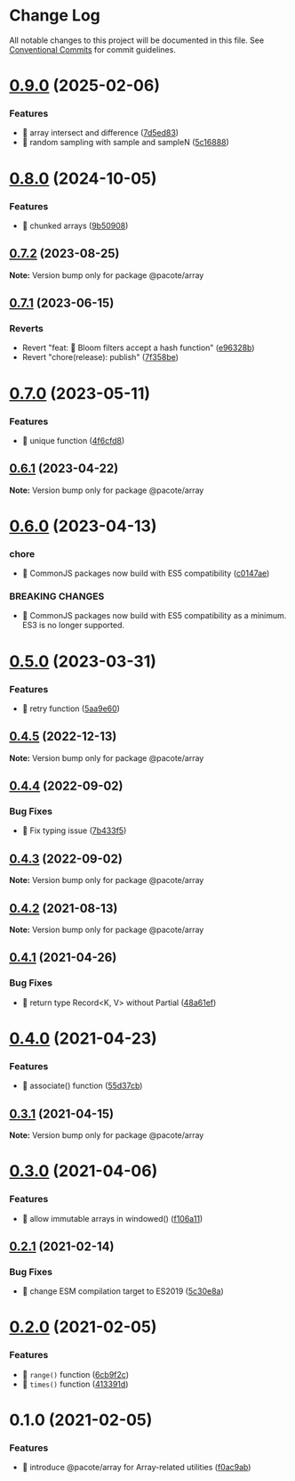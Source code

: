 # Change Log

All notable changes to this project will be documented in this file.
See [Conventional Commits](https://conventionalcommits.org) for commit guidelines.

# [0.9.0](https://github.com/PacoteJS/pacote/compare/@pacote/array@0.8.0...@pacote/array@0.9.0) (2025-02-06)

### Features

- 🎸 array intersect and difference ([7d5ed83](https://github.com/PacoteJS/pacote/commit/7d5ed831bd77dae9cbdef3e362d212adb38e8f90))
- 🎸 random sampling with sample and sampleN ([5c16888](https://github.com/PacoteJS/pacote/commit/5c16888eda546b3425336198d146ffba6345c58c))

# [0.8.0](https://github.com/PacoteJS/pacote/compare/@pacote/array@0.7.2...@pacote/array@0.8.0) (2024-10-05)

### Features

- 🎸 chunked arrays ([9b50908](https://github.com/PacoteJS/pacote/commit/9b509080210b50c9e53aead247e46665f97bd047))

## [0.7.2](https://github.com/PacoteJS/pacote/compare/@pacote/array@0.7.1...@pacote/array@0.7.2) (2023-08-25)

**Note:** Version bump only for package @pacote/array

## [0.7.1](https://github.com/PacoteJS/pacote/compare/@pacote/array@1.0.0-alpha.0...@pacote/array@0.7.1) (2023-06-15)

### Reverts

- Revert "feat: 🎸 Bloom filters accept a hash function" ([e96328b](https://github.com/PacoteJS/pacote/commit/e96328bd0773e565b8176b0ba380c0d13bd649dc))
- Revert "chore(release): publish" ([7f358be](https://github.com/PacoteJS/pacote/commit/7f358be82b8df583c598635d87f169164c3f1d56))

# [0.7.0](https://github.com/PacoteJS/pacote/compare/@pacote/array@0.6.1...@pacote/array@0.7.0) (2023-05-11)

### Features

- 🎸 unique function ([4f6cfd8](https://github.com/PacoteJS/pacote/commit/4f6cfd835171ef9aa00120662a4631ca3498419c))

## [0.6.1](https://github.com/PacoteJS/pacote/compare/@pacote/array@0.6.0...@pacote/array@0.6.1) (2023-04-22)

**Note:** Version bump only for package @pacote/array

# [0.6.0](https://github.com/PacoteJS/pacote/compare/@pacote/array@0.5.0...@pacote/array@0.6.0) (2023-04-13)

### chore

- 🤖 CommonJS packages now build with ES5 compatibility ([c0147ae](https://github.com/PacoteJS/pacote/commit/c0147aeffb81322ea59174a3961b10cfb3bf81e5))

### BREAKING CHANGES

- 🧨 CommonJS packages now build with ES5 compatibility as a minimum. ES3 is
  no longer supported.

# [0.5.0](https://github.com/PacoteJS/pacote/compare/@pacote/array@0.4.5...@pacote/array@0.5.0) (2023-03-31)

### Features

- 🎸 retry function ([5aa9e60](https://github.com/PacoteJS/pacote/commit/5aa9e60250770e3f140de2f2d6958aebc90c2894))

## [0.4.5](https://github.com/PacoteJS/pacote/compare/@pacote/array@0.4.4...@pacote/array@0.4.5) (2022-12-13)

**Note:** Version bump only for package @pacote/array

## [0.4.4](https://github.com/PacoteJS/pacote/compare/@pacote/array@0.4.3...@pacote/array@0.4.4) (2022-09-02)

### Bug Fixes

- 🐛 Fix typing issue ([7b433f5](https://github.com/PacoteJS/pacote/commit/7b433f5a50bc9462f13db945e7a458af76eeadd2))

## [0.4.3](https://github.com/PacoteJS/pacote/compare/@pacote/array@0.4.2...@pacote/array@0.4.3) (2022-09-02)

**Note:** Version bump only for package @pacote/array

## [0.4.2](https://github.com/PacoteJS/pacote/compare/@pacote/array@0.4.1...@pacote/array@0.4.2) (2021-08-13)

**Note:** Version bump only for package @pacote/array

## [0.4.1](https://github.com/PacoteJS/pacote/compare/@pacote/array@0.4.0...@pacote/array@0.4.1) (2021-04-26)

### Bug Fixes

- 🐛 return type Record<K, V> without Partial ([48a61ef](https://github.com/PacoteJS/pacote/commit/48a61efd8be2b591f279474f06347e8d8e7be747))

# [0.4.0](https://github.com/PacoteJS/pacote/compare/@pacote/array@0.3.1...@pacote/array@0.4.0) (2021-04-23)

### Features

- 🎸 associate() function ([55d37cb](https://github.com/PacoteJS/pacote/commit/55d37cb8e1f7222f42fcab652dda8b2594003e84))

## [0.3.1](https://github.com/PacoteJS/pacote/compare/@pacote/array@0.3.0...@pacote/array@0.3.1) (2021-04-15)

**Note:** Version bump only for package @pacote/array

# [0.3.0](https://github.com/PacoteJS/pacote/compare/@pacote/array@0.2.1...@pacote/array@0.3.0) (2021-04-06)

### Features

- 🎸 allow immutable arrays in windowed() ([f106a11](https://github.com/PacoteJS/pacote/commit/f106a11a9a290b2b0473dd1842060a885c61a428))

## [0.2.1](https://github.com/PacoteJS/pacote/compare/@pacote/array@0.2.0...@pacote/array@0.2.1) (2021-02-14)

### Bug Fixes

- 🐛 change ESM compilation target to ES2019 ([5c30e8a](https://github.com/PacoteJS/pacote/commit/5c30e8a5da41e1c5c394cbb21f64d2a5256817ea))

# [0.2.0](https://github.com/PacoteJS/pacote/compare/@pacote/array@0.1.0...@pacote/array@0.2.0) (2021-02-05)

### Features

- 🎸 `range()` function ([6cb9f2c](https://github.com/PacoteJS/pacote/commit/6cb9f2c3c67b3d8282610f511f49a37ab7f1b9f2))
- 🎸 `times()` function ([413391d](https://github.com/PacoteJS/pacote/commit/413391d0e4baed72dd1ed908b31c31bc28035fe5))

# 0.1.0 (2021-02-05)

### Features

- 🎸 introduce @pacote/array for Array-related utilities ([f0ac9ab](https://github.com/PacoteJS/pacote/commit/f0ac9ab67f5ae02a5d9849cac26aa69a82f14029))

